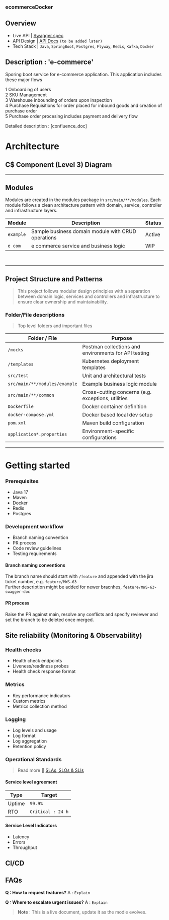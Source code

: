 ### ecommerceDocker

## Overview

- Live API         | [Swagger spec](http://localhost:8000/swagger-ui/index.html#/)
- API Design       | [API Docs](<Doc Link>) `(to be added later)`
- Tech Stack       | `Java`, `SpringBoot`, `Postgres`, `Flyway`, `Redis`, `Kafka`, `Docker`

## Description : 'e-commerce'

Sporing boot service for e-commerce application. This application includes 
these major flows

1 Onboarding of users <br>
2 SKU Management <br>
3 Warehouse inbounding of orders upon inspection <br>
4 Purchase Requisitions for order placed for inbound goods and creation of 
purchase order <br>
5 Purchase order procesing includes payment and delivery flow <br> 

Detailed description : [confluence_doc]


# Architecture
## C$ Component (Level 3) Diagram

---

## Modules

Modules are created in the modules package in `src/main/**/modules`. Each module follows 
a clean architecture pattern with domain, service, controller and infrastructure layers.


|Module         | Description | Status      |
|---------------|-------------|-------------|
|`example`      | Sample business domain module with CRUD operations| Active |
|`e com`        | e commerce service and business logic             | WIP    |
<br>

---


## Project Structure and Patterns

> This project follows modular design principles with a separation between domain logic, services and controllers and infrastructure to ensure clear ownership and maintainability.


### Folder/File descriptions
> Top level folders and important files

| Folder / File                | Purpose                                              |
|------------------------------|------------------------------------------------------|
|`/mocks`                      | Postman collections and environments for API testing |
|`/templates`                  | Kubernetes deployment templates                      |
|`src/test`                    | Unit and architectural tests                         |
|`src/main/**/modules/example` | Example business logic module                        |
|`src/main/**/common`          | Cross-cutting concerns (e.g. exceptions, utilities   |
|`Dockerfile`                  | Docker container definition                          |
|`docker-compose.yml`          | Docker based local dev setup                         |
|`pom.xml`                     | Maven build configuration                            |
|`application*.properties`     | Environment-specific configurations                  |

---
# Getting started
### Prerequisites
- Java 17
- Maven
- Docker
- Redis
- Postgres

### Development workflow
- Branch naming convention
- PR process
- Code review guidelines
- Testing requirements

#### Branch naming conventions
The branch name should start with `/feature` and appended with the jira ticket number, 
e.g. `feature/MWS-63` <br>
Further description might be added for newer bracnhes, `feature/MWS-63-swagger-doc`

#### PR process
Raise the PR against main, resolve any conflicts and specify reviewer and set the branch 
to be deleted once merged.

## Site reliability (Monitoring & Observability)

### Health checks
- Health check endpoints
- Liveness/readiness probes
- Health check response format

### Metrics
- Key performance indicators
- Custom metrics
- Metrics collection method

### Logging
- Log levels and usage
- Log format
- Log aggregation
- Retention policy

### Operational Standards
> Read more &#x1F4CE; [SLAs, SLOs & SLIs](https://sre.google/sre-book/service-level-objectives/)

#### Service level agreement
| Type   | Target            |
|--------|-------------------|
| Uptime | `99.9%`           |
| RTO    | `Critical : 24 h` |

#### Service Level Indicators
- Latency
- Errors
- Throughput


## CI/CD


## FAQs

**Q : How to request features?**
A : `Explain`

**Q : Where to escalate urgent issues?**
A : `Explain`


> **Note** : This is a live document, update it as the modle evolves.